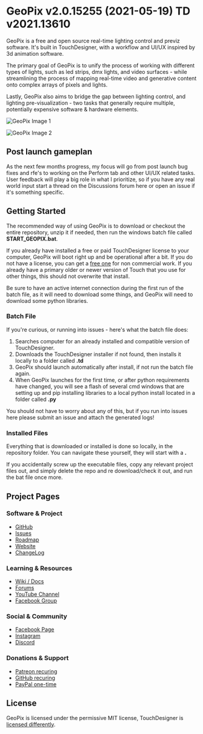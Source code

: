 # GeoPix v2.0.15255 (2021-05-19) TD v2021.13610

GeoPix is a free and open source real-time lighting control and previz software. It's built in TouchDesigner, with a workflow and UI/UX inspired by 3d animation software.

The primary goal of GeoPix is to unify the process of working with different types of lights, such as led strips, dmx lights, and video surfaces - while streamlining the process of mapping real-time video and generative content onto complex arrays of pixels and lights.

Lastly, GeoPix also aims to bridge the gap between lighting control, and lighting pre-visualization - two tasks that generally require multiple, potentially expensive software & hardware elements.

![GeoPix Image 1](http://www.enviral-design.com/downloads/website_images/GeoPix_GitHub_ReadMe_1.jpg)

![GeoPix Image 2](http://www.enviral-design.com/downloads/website_images/GeoPix_GitHub_ReadMe_2.jpg)

## Post launch gameplan
As the next few months progress, my focus will go from post launch bug fixes and rfe's to working on the Perform tab and other UI/UX related tasks. User feedback will play a big role in what I prioritize, so if you have any real world input start a thread on the Discussions forum here or open an issue if it's something specific.

## Getting Started
The recommended way of using GeoPix is to download or checkout the entire repository, unzip it if needed, then run the windows batch file called **START_GEOPIX.bat**.

If you already have installed a free or paid TouchDesigner license to your computer, GeoPix will boot right up and be operational after a bit. If you do not have a license, you can get a [free one](https://derivative.ca/) for non commercial work. If you already have a primary older or newer version of Touch that you use for other things, this should not overwrite that install.

Be sure to have an active internet connection during the first run of the batch file, as it will need to download some things, and GeoPix will need to download some python libraries.

### Batch File

If you're curious, or running into issues - here's what the batch file does:

1. Searches computer for an already installed and compatible version of TouchDesigner.
2. Downloads the TouchDesigner installer if not found, then installs it locally to a folder called **.td**
3. GeoPix should launch automatically after install, if not run the batch file again.
4. When GeoPix launches for the first time, or after python requirements have changed, you will see a flash of several cmd windows that are setting up and pip installing libraries to a local python install located in a folder called **.py**

You should not have to worry about any of this, but if you run into issues here please submit an issue and attach the generated logs!

### Installed Files

Everything that is downloaded or installed is done so locally, in the repository folder. You can navigate these yourself, they will start with a **.**

If you accidentally screw up the executable files, copy any relevant project files out, and simply delete the repo and re download/check it out, and run the bat file once more.

## Project Pages

### Software & Project
- [GitHub](https://github.com/EnviralDesign/GeoPix)
- [Issues](https://github.com/EnviralDesign/GeoPix/issues)
- [Roadmap](https://github.com/EnviralDesign/GeoPix/projects)
- [Website](http://www.geopix.io/)
- [ChangeLog](https://github.com/EnviralDesign/GeoPix/blob/main/CHANGE_LOG.txt)

### Learning & Resources
- [Wiki / Docs](https://github.com/EnviralDesign/GeoPix/wiki)
- [Forums](https://github.com/EnviralDesign/GeoPix/discussions)
- [YouTube Channel](https://www.youtube.com/c/LucasMorgan42)
- [Facebook Group](https://www.facebook.com/groups/GeoPixUserGroup)

### Social & Community
- [Facebook Page](https://www.facebook.com/enviraldesign)
- [Instagram](https://www.instagram.com/enviraldesign/)
- [Discord](https://discord.gg/7rdfbgAPzK)

### Donations & Support
- [Patreon recuring](https://www.patreon.com/EnviralDesign)
- [GitHub recuring](https://github.com/sponsors/EnviralDesign)
- [PayPal one-time](https://www.paypal.com/donate?hosted_button_id=RP8EJAHSDTZ86)

## License

GeoPix is licensed under the permissive MIT license, TouchDesigner is [licensed differently](https://derivative.ca/end-user-license-agreement-eula).
